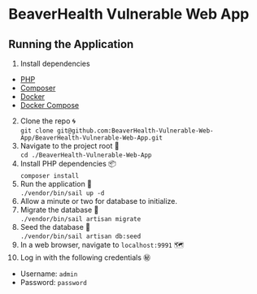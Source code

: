# BeaverHealth Vulnerable Web App
## Running the Application
1. Install dependencies
- [PHP](https://www.php.net/manual/en/install.php)
- [Composer](https://getcomposer.org/doc/00-intro.md)
- [Docker](https://www.docker.com/get-started/)
- [Docker Compose](https://docs.docker.com/compose/install/)
2. Clone the repo 🌀   
  `git clone git@github.com:BeaverHealth-Vulnerable-Web-App/BeaverHealth-Vulnerable-Web-App.git`
3. Navigate to the project root 🫚  
  `cd ./BeaverHealth-Vulnerable-Web-App`
4. Install PHP dependencies 📦  
  `composer install`
5. Run the application 🏃  
  `./vendor/bin/sail up -d`
6. Allow a minute or two for database to initialize.
7. Migrate the database 🧳  
  `./vendor/bin/sail artisan migrate`
8. Seed the database 🌱  
  `./vendor/bin/sail artisan db:seed`
9. In a web browser, navigate to `localhost:9991` 🗺️  
10. Log in with the following credentials ㊙️  
  - Username: `admin`
  - Password: `password`
